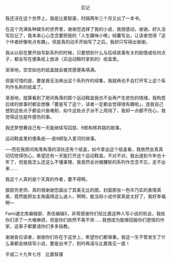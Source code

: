 <p align="center">后记</p>

我还活在这个世界上，我是比嘉智康，时隔两年三个月又出了一本书。

在这个充满各种娱乐的世界里，谢谢您选择了我的小说，我很感动，谢谢。好久没写后记了，我本来心心念念要把我的「人生趣味小哏」倾囊写出，让读者觉得「这个作者好像有点有趣」，但是真的动手开始写了之后，我却只写得出谢谢。

我从以前在要开始写新系列的时候，只要想到什么与后续故事有关的剧情或任何点子，都会写在便条纸上放进（买运动鞋时拿到的）纸盒里。

渐渐地，空空如也的纸盒就会被灵感便条填满。

但是可惜的是，要是我无法再出这个系列作的续集，我就再也不会打开写上这个系列作名称的纸盒了。

渐渐地，就算看到了房间角落的那个运动鞋盒我也不会再产生悲伤的情绪。我构思后续的故事时都会想像「要是写了这个，读者一定都会觉得很有趣啦」，连我自己想到这些点子都会兴奋难耐，如今这些点子派不上用场了，我却一点都不伤心，我觉得这也是件感伤的事。

我还梦想著自己有一天能继续写囚慈、θ郎和辉井路的故事。

运动鞋盒里的便条纸──是θ郎坠入爱河的故事。

──而在我房间角落角落的深处还有个纸盒，如今拿出这个纸盒看，我依然会真真切切觉得伤心，希望还有一天能打开这个运动鞋盒。不对不对，我出道到今年也十年了，但是我怎么还这么不懂事理，我竟然会对被腰斩的系列作念念不忘，走不出来……

我这个人真的是个天真的作者，要不得啊。

服部充老师，真的很谢谢您画出了其美无比的图，封面那张一色华乃实的表情真美，竟然能把女主角画得这么迷人，啊啊，能当轻小说作家真是太好了，我好幸福啊～

Fami通文库编辑部、责任编辑S，非常感谢你们给比嘉这种人写小说的机会，我给你们添了一大堆麻烦，但是你们依然不离不弃……我想成为能够回报你们恩情的作家，这辈子都要请你们多多指教。

谢谢各位读者，谢谢你们存在于这世上，希望你们都保重。我这一生不管发生了什么事都会继续写小说，要是出书了，到时再请与比嘉我见一面！

平成二十九年七月　比嘉智康


